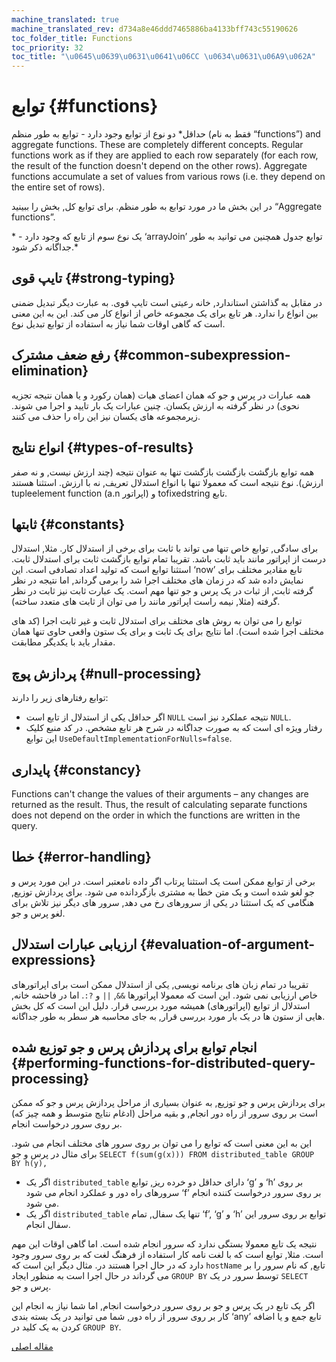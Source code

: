```yaml
---
machine_translated: true
machine_translated_rev: d734a8e46ddd7465886ba4133bff743c55190626
toc_folder_title: Functions
toc_priority: 32
toc_title: "\u0645\u0639\u0631\u0641\u06CC \u0634\u0631\u06A9\u062A"
---
```


# توابع {#functions}

حداقل\* دو نوع از توابع وجود دارد - توابع به طور منظم (فقط به نام “functions”) and aggregate functions. These are completely different concepts. Regular functions work as if they are applied to each row separately (for each row, the result of the function doesn't depend on the other rows). Aggregate functions accumulate a set of values from various rows (i.e. they depend on the entire set of rows).

در این بخش ما در مورد توابع به طور منظم. برای توابع کل, بخش را ببینید “Aggregate functions”.

\* - یک نوع سوم از تابع که وجود دارد ‘arrayJoin’ توابع جدول همچنین می توانید به طور جداگانه ذکر شود.\*

## تایپ قوی {#strong-typing}

در مقابل به گذاشتن استاندارد, خانه رعیتی است تایپ قوی. به عبارت دیگر تبدیل ضمنی بین انواع را ندارد. هر تابع برای یک مجموعه خاص از انواع کار می کند. این به این معنی است که گاهی اوقات شما نیاز به استفاده از توابع تبدیل نوع.

## رفع ضعف مشترک {#common-subexpression-elimination}

همه عبارات در پرس و جو که همان اعضای هیات (همان رکورد و یا همان نتیجه تجزیه نحوی) در نظر گرفته به ارزش یکسان. چنین عبارات یک بار تایید و اجرا می شوند. زیرمجموعه های یکسان نیز این راه را حذف می کنند.

## انواع نتایج {#types-of-results}

همه توابع بازگشت بازگشت بازگشت تنها به عنوان نتیجه (چند ارزش نیست, و نه صفر ارزش). نوع نتیجه است که معمولا تنها با انواع استدلال تعریف, نه با ارزش. استثنا هستند tupleelement function (a.n اپراتور) و tofixedstring تابع.

## ثابتها {#constants}

برای سادگی, توابع خاص تنها می تواند با ثابت برای برخی از استدلال کار. مثلا, استدلال درست از اپراتور مانند باید ثابت باشد.
تقریبا تمام توابع بازگشت ثابت برای استدلال ثابت. استثنا توابع است که تولید اعداد تصادفی است.
این ‘now’ تابع مقادیر مختلف برای نمایش داده شد که در زمان های مختلف اجرا شد را برمی گرداند, اما نتیجه در نظر گرفته ثابت, از ثبات در یک پرس و جو تنها مهم است.
یک عبارت ثابت نیز ثابت در نظر گرفته (مثلا, نیمه راست اپراتور مانند را می توان از ثابت های متعدد ساخته).

توابع را می توان به روش های مختلف برای استدلال ثابت و غیر ثابت اجرا (کد های مختلف اجرا شده است). اما نتایج برای یک ثابت و برای یک ستون واقعی حاوی تنها همان مقدار باید با یکدیگر مطابقت.

## پردازش پوچ {#null-processing}

توابع رفتارهای زیر را دارند:

-   اگر حداقل یکی از استدلال از تابع است `NULL` نتیجه عملکرد نیز است `NULL`.
-   رفتار ویژه ای است که به صورت جداگانه در شرح هر تابع مشخص. در کد منبع کلیک این توابع `UseDefaultImplementationForNulls=false`.

## پایداری {#constancy}

Functions can't change the values of their arguments – any changes are returned as the result. Thus, the result of calculating separate functions does not depend on the order in which the functions are written in the query.

## خطا {#error-handling}

برخی از توابع ممکن است یک استثنا پرتاب اگر داده نامعتبر است. در این مورد پرس و جو لغو شده است و یک متن خطا به مشتری بازگردانده می شود. برای پردازش توزیع, هنگامی که یک استثنا در یکی از سرورهای رخ می دهد, سرور های دیگر نیز تلاش برای لغو پرس و جو.

## ارزیابی عبارات استدلال {#evaluation-of-argument-expressions}

تقریبا در تمام زبان های برنامه نویسی, یکی از استدلال ممکن است برای اپراتورهای خاص ارزیابی نمی شود. این است که معمولا اپراتورها `&&`, `||` و `?:`.
اما در فاحشه خانه, استدلال از توابع (اپراتورهای) همیشه مورد بررسی قرار. دلیل این است که کل بخش هایی از ستون ها در یک بار مورد بررسی قرار, به جای محاسبه هر سطر به طور جداگانه.

## انجام توابع برای پردازش پرس و جو توزیع شده {#performing-functions-for-distributed-query-processing}

برای پردازش پرس و جو توزیع, به عنوان بسیاری از مراحل پردازش پرس و جو که ممکن است بر روی سرور از راه دور انجام, و بقیه مراحل (ادغام نتایج متوسط و همه چیز که) بر روی سرور درخواست انجام.

این به این معنی است که توابع را می توان بر روی سرور های مختلف انجام می شود.
برای مثال در پرس و جو `SELECT f(sum(g(x))) FROM distributed_table GROUP BY h(y),`

-   اگر یک `distributed_table` دارای حداقل دو خرده ریز, توابع ‘g’ و ‘h’ بر روی سرورهای راه دور و عملکرد انجام می شود ‘f’ بر روی سرور درخواست کننده انجام می شود.
-   اگر یک `distributed_table` تنها یک سفال, تمام ‘f’, ‘g’ و ‘h’ توابع بر روی سرور این سفال انجام.

نتیجه یک تابع معمولا بستگی ندارد که سرور انجام شده است. اما گاهی اوقات این مهم است.
مثلا, توابع است که با لغت نامه کار استفاده از فرهنگ لغت که بر روی سرور وجود دارد که در حال اجرا هستند در.
مثال دیگر این است که `hostName` تابع, که نام سرور را بر می گرداند در حال اجرا است به منظور ایجاد `GROUP BY` توسط سرور در یک `SELECT` پرس و جو.

اگر یک تابع در یک پرس و جو بر روی سرور درخواست انجام, اما شما نیاز به انجام این کار بر روی سرور از راه دور, شما می توانید در یک بسته بندی ‘any’ تابع جمع و یا اضافه کردن به یک کلید در `GROUP BY`.

[مقاله اصلی](https://clickhouse.tech/docs/en/query_language/functions/) <!--hide-->
